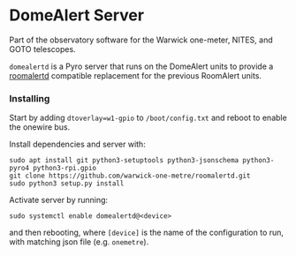 # DomeAlert Server

Part of the observatory software for the Warwick one-meter, NITES, and GOTO telescopes.

`domealertd` is a Pyro server that runs on the DomeAlert units to provide a [roomalertd](https://github.com/warwick-one-metre/roomalertd) compatible replacement for the previous RoomAlert units.


### Installing
Start by adding `dtoverlay=w1-gpio` to `/boot/config.txt` and reboot to enable the onewire bus.

Install dependencies and server with:
```
sudo apt install git python3-setuptools python3-jsonschema python3-pyro4 python3-rpi.gpio
git clone https://github.com/warwick-one-metre/roomalertd.git
sudo python3 setup.py install
```

Activate server by running:
```
sudo systemctl enable domealertd@<device>
```
and then rebooting, where `[device]` is the name of the configuration to run, with matching json file (e.g. `onemetre`).